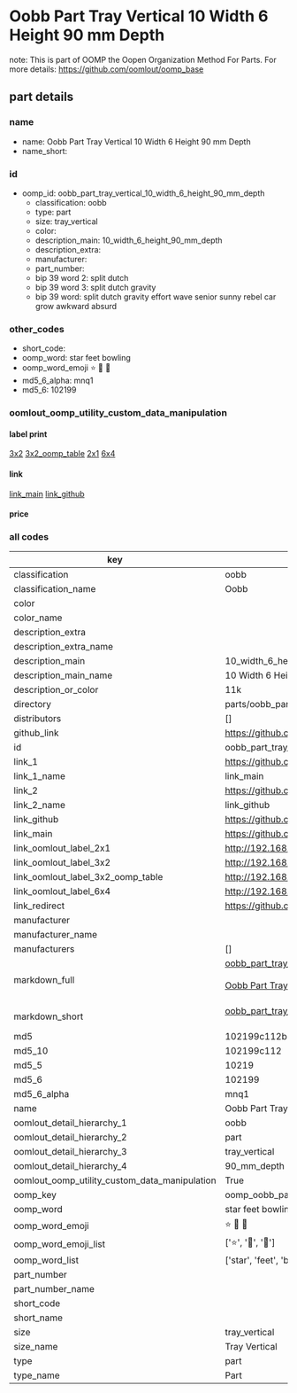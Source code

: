 # Oobb Part Tray Vertical 10 Width 6 Height 90 mm Depth  

note: This is part of OOMP the Oopen Organization Method For Parts. For more details: https://github.com/oomlout/oomp_base

##  part details
  







### name
* name: Oobb Part Tray Vertical 10 Width 6 Height 90 mm Depth
* name_short: 
### id
* oomp_id: oobb_part_tray_vertical_10_width_6_height_90_mm_depth
  * classification: oobb
  * type: part
  * size: tray_vertical
  * color: 
  * description_main: 10_width_6_height_90_mm_depth
  * description_extra: 
  * manufacturer: 
  * part_number: 
  * bip 39 word 2: split dutch
  * bip 39 word 3: split dutch gravity
  * bip 39 word: split dutch gravity effort wave senior sunny rebel car grow awkward absurd

### other_codes
* short_code: 
* oomp_word: star feet bowling
* oomp_word_emoji :star: :feet: :bowling:
* md5_6_alpha: mnq1
* md5_6: 102199






### oomlout_oomp_utility_custom_data_manipulation
#### label print
[3x2](http://192.168.1.245:1112/?label=oomp%20mnq1)
[3x2_oomp_table](http://192.168.1.108:1112/?label=oomp%20mnq1)
[2x1](http://192.168.1.242:1112/?label=oomp%20mnq1)
[6x4](http://192.168.1.55:1112/?label=oomp%20mnq1)    

#### link

[link_main](https://github.com/oomlout/oomlout_oomp_version_1_messy/tree/main/parts/oobb_part_tray_vertical_10_width_6_height_90_mm_depth) [link_github](https://github.com/oomlout/oomlout_oomp_version_1_messy/tree/main/parts/oobb_part_tray_vertical_10_width_6_height_90_mm_depth)                             

#### price







### all codes 
| key | value |  
| --- | --- |  
| classification | oobb |  
| classification_name | Oobb |  
| color |  |  
| color_name |  |  
| description_extra |  |  
| description_extra_name |  |  
| description_main | 10_width_6_height_90_mm_depth |  
| description_main_name | 10 Width 6 Height 90 mm Depth |  
| description_or_color | 11k |  
| directory | parts/oobb_part_tray_vertical_10_width_6_height_90_mm_depth |  
| distributors | [] |  
| github_link | https://github.com/oomlout/oomlout_oomp_part_src/tree/main/parts/oobb_part_tray_vertical_10_width_6_height_90_mm_depth |  
| id | oobb_part_tray_vertical_10_width_6_height_90_mm_depth |  
| link_1 | https://github.com/oomlout/oomlout_oomp_version_1_messy/tree/main/parts/oobb_part_tray_vertical_10_width_6_height_90_mm_depth |  
| link_1_name | link_main |  
| link_2 | https://github.com/oomlout/oomlout_oomp_version_1_messy/tree/main/parts/oobb_part_tray_vertical_10_width_6_height_90_mm_depth |  
| link_2_name | link_github |  
| link_github | https://github.com/oomlout/oomlout_oomp_version_1_messy/tree/main/parts/oobb_part_tray_vertical_10_width_6_height_90_mm_depth |  
| link_main | https://github.com/oomlout/oomlout_oomp_version_1_messy/tree/main/parts/oobb_part_tray_vertical_10_width_6_height_90_mm_depth |  
| link_oomlout_label_2x1 | http://192.168.1.242:1112/?label=oomp%20mnq1 |  
| link_oomlout_label_3x2 | http://192.168.1.245:1112/?label=oomp%20mnq1 |  
| link_oomlout_label_3x2_oomp_table | http://192.168.1.108:1112/?label=oomp%20mnq1 |  
| link_oomlout_label_6x4 | http://192.168.1.55:1112/?label=oomp%20mnq1 |  
| link_redirect | https://github.com/oomlout/oomlout_oomp_version_1_messy/tree/main/parts/oobb_part_tray_vertical_10_width_6_height_90_mm_depth |  
| manufacturer |  |  
| manufacturer_name |  |  
| manufacturers | [] |  
| markdown_full | [oobb_part_tray_vertical_10_width_6_height_90_mm_depth](none)<br>[](none)<br>[Oobb Part Tray Vertical 10 Width 6 Height 90 Mm Depth](none)<br><br> |  
| markdown_short | [oobb_part_tray_vertical_10_width_6_height_90_mm_depth](none)<br><br> |  
| md5 | 102199c112b33b2f0efbf46acc111e91 |  
| md5_10 | 102199c112 |  
| md5_5 | 10219 |  
| md5_6 | 102199 |  
| md5_6_alpha | mnq1 |  
| name | Oobb Part Tray Vertical 10 Width 6 Height 90 mm Depth |  
| oomlout_detail_hierarchy_1 | oobb |  
| oomlout_detail_hierarchy_2 | part |  
| oomlout_detail_hierarchy_3 | tray_vertical |  
| oomlout_detail_hierarchy_4 | 90_mm_depth |  
| oomlout_oomp_utility_custom_data_manipulation | True |  
| oomp_key | oomp_oobb_part_tray_vertical_10_width_6_height_90_mm_depth |  
| oomp_word | star feet bowling |  
| oomp_word_emoji | :star: :feet: :bowling: |  
| oomp_word_emoji_list | [':star:', ':feet:', ':bowling:'] |  
| oomp_word_list | ['star', 'feet', 'bowling'] |  
| part_number |  |  
| part_number_name |  |  
| short_code |  |  
| short_name |  |  
| size | tray_vertical |  
| size_name | Tray Vertical |  
| type | part |  
| type_name | Part |  
